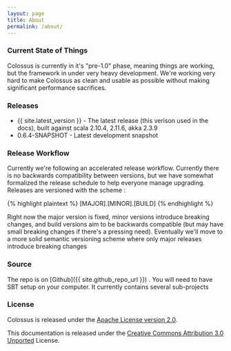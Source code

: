 ```yaml
---
layout: page
title: About
permalink: /about/
---
```


### Current State of Things

Colossus is currently in it's "pre-1.0" phase, meaning things are working, but
the framework in under very heavy development.  We're working very hard to make
Colossus as clean and usable as possible without making significant performance
sacrifices.



### Releases
* {{ site.latest_version }} - The latest release (this verison used in the docs), built against scala 2.10.4, 2.11.6, akka 2.3.9
* 0.6.4-SNAPSHOT - Latest development snapshot

### Release Workflow

Currently we're following an accelerated release workflow.  Currently there is
no backwards compatibility between versions, but we have somewhat formalized
the release schedule to help everyone manage upgrading.  Releases are versioned with the scheme :

{% highlight plaintext %}
[MAJOR].[MINOR].[BUILD]
{% endhighlight %}

Right now the major version is fixed, minor versions introduce breaking
changes, and build versions aim to be backwards compatible (but may have small
breaking changes if there's a pressing need).  Eventually we'll move to a more
solid semantic versioning scheme where only major releases introduce breaking
changes

### Source

The repo is on [Github]({{ site.github_repo_url }}) . You will need to have SBT setup on your computer.  It currently contains several sub-projects


### License

Colossus is released under the [Apache License version 2.0](http://www.apache.org/licenses/LICENSE-2.0).

This documentation is released under the [Creative Commons Attribution 3.0 Unported](http://creativecommons.org/licenses/by/3.0/) License. 


